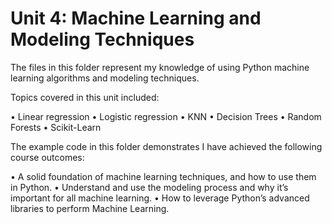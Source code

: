 # Unit 4: Machine Learning and Modeling Techniques
The files in this folder represent my knowledge of using Python machine learning algorithms and modeling techniques.

Topics covered in this unit included:

• Linear regression
• Logistic regression
• KNN
• Decision Trees
• Random Forests
• Scikit-Learn

The example code in this folder demonstrates I have achieved the following course outcomes:

• A solid foundation of machine learning techniques, and how to use them in Python.
• Understand and use the modeling process and why it’s important for all machine learning.
• How to leverage Python’s advanced libraries to perform Machine Learning.
